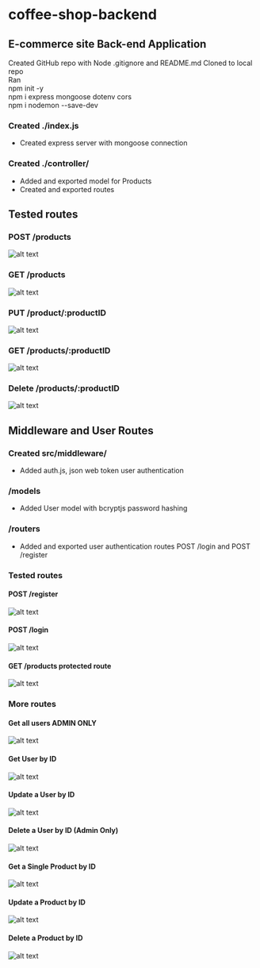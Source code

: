 # coffee-shop-backend

## E-commerce site Back-end Application

Created GitHub repo with Node .gitignore and README.md
Cloned to local repo  
Ran  
npm init -y  
npm i express mongoose dotenv cors  
npm i nodemon --save-dev

### Created ./index.js

- Created express server with mongoose connection

### Created ./controller/

- Added and exported model for Products
- Created and exported routes

## Tested routes

### POST /products

![alt text](</public/Screenshot 2024-06-17 222609.png>)

### GET /products

![alt text](</public/Screenshot 2024-06-17 222620.png>)

### PUT /product/:productID

![alt text](</public/Screenshot 2024-06-17 222816.png>)

### GET /products/:productID

![alt text](</public/Screenshot 2024-06-17 222839.png>)

### Delete /products/:productID

![alt text](</public/Screenshot 2024-06-17 222958.png>)

## Middleware and User Routes

### Created src/middleware/

- Added auth.js, json web token user authentication

### /models

- Added User model with bcryptjs password hashing

### /routers

- Added and exported user authentication routes POST /login and POST /register

### Tested routes

#### POST /register

![alt text](</public/Screenshot 2024-06-18 221725.png>)

#### POST /login

![alt text](</public/Screenshot 2024-06-18 222840.png>)

#### GET /products protected route

![alt text](</public/Screenshot 2024-06-18 222956.png>)

### More routes

#### Get all users ADMIN ONLY

![alt text](</public/Screenshot 2024-06-20 022802.png>)

#### Get User by ID

![alt text](</public/Screenshot 2024-06-20 023152.png>)

#### Update a User by ID

![alt text](</public/Screenshot 2024-06-20 023248.png>)

#### Delete a User by ID (Admin Only)

![alt text](</public/Screenshot 2024-06-20 023421.png>)

#### Get a Single Product by ID

![alt text](</public/Screenshot 2024-06-20 024446.png>)

#### Update a Product by ID

![alt text](</public/Screenshot 2024-06-20 024534.png>)

#### Delete a Product by ID

![alt text](</public/Screenshot 2024-06-20 024547.png>)
